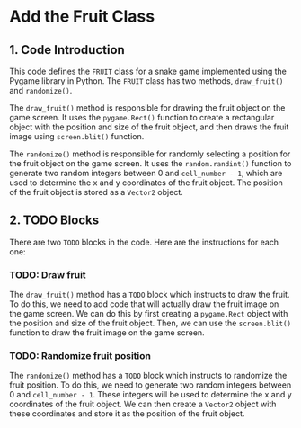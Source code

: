 # Add the Fruit Class

## 1. Code Introduction

This code defines the `FRUIT` class for a snake game implemented using the Pygame library in Python. The `FRUIT` class has two methods, `draw_fruit()` and `randomize()`.

The `draw_fruit()` method is responsible for drawing the fruit object on the game screen. It uses the `pygame.Rect()` function to create a rectangular object with the position and size of the fruit object, and then draws the fruit image using `screen.blit()` function.

The `randomize()` method is responsible for randomly selecting a position for the fruit object on the game screen. It uses the `random.randint()` function to generate two random integers between 0 and `cell_number - 1`, which are used to determine the x and y coordinates of the fruit object. The position of the fruit object is stored as a `Vector2` object.

## 2. TODO Blocks

There are two `TODO` blocks in the code. Here are the instructions for each one:

### TODO: Draw fruit

The `draw_fruit()` method has a `TODO` block which instructs to draw the fruit. To do this, we need to add code that will actually draw the fruit image on the game screen. We can do this by first creating a `pygame.Rect` object with the position and size of the fruit object. Then, we can use the `screen.blit()` function to draw the fruit image on the game screen.

### TODO: Randomize fruit position

The `randomize()` method has a `TODO` block which instructs to randomize the fruit position. To do this, we need to generate two random integers between 0 and `cell_number - 1`. These integers will be used to determine the x and y coordinates of the fruit object. We can then create a `Vector2` object with these coordinates and store it as the position of the fruit object.

